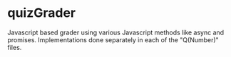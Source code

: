 # quizGrader

Javascript based grader using various Javascript methods like async and promises.
Implementations done separately in each of the "Q(Number)" files.
